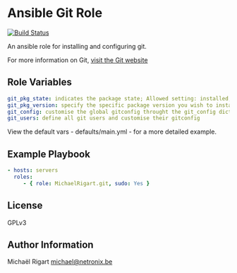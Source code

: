 Ansible Git Role
================
[![Build Status](https://semaphoreci.com/api/v1/projects/7b7b140a-2ea5-4989-8409-203388f953d4/459448/badge.svg)](https://semaphoreci.com/michaelrigart/ansible-role-git)

An ansible role for installing and configuring git.

For more information on Git, [visit the Git website](http://git-scm.com/)

Role Variables
--------------

```yaml
git_pkg_state: indicates the package state; Allowed setting: installed, latest
git_pkg_version: specify the specific package version you wish to install. When specifying a version, the state will be forced to installed. When omitting the variable or leaving it empty it will install the package as specified by the state variable
git_config: customise the global gitconfig throught the git_config dict
git_users: define all git users and customise their gitconfig
```

View the default vars - defaults/main.yml - for a more detailed example.

Example Playbook
-------------------------

```yaml
- hosts: servers
  roles:
     - { role: MichaelRigart.git, sudo: Yes }
```

License
-------

GPLv3

Author Information
------------------

Michaël Rigart <michael@netronix.be>
